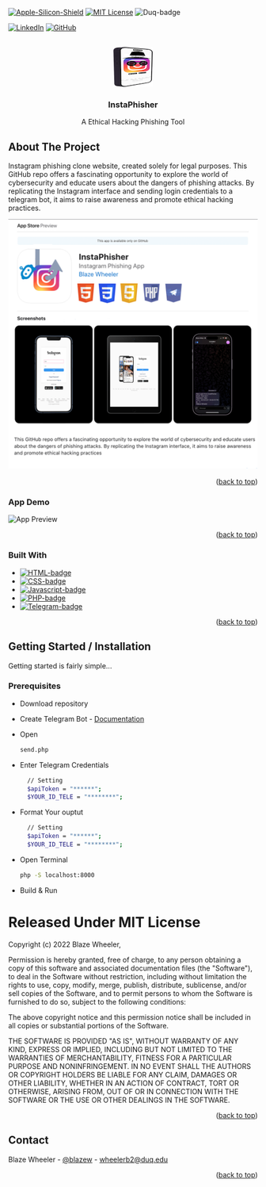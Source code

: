 <a name="readme-top"></a>

<!-- PROJECT SHIELDS -->
[![Apple-Silicon-Shield]][Apple-Silicon-Shield-url]
[![MIT License][license-shield]][license-url]
![Duq-badge](https://custom-icon-badges.demolab.com/badge/-Duquesne%20University-ba0c2f?style=for-the-badge&logo=duquesne_dukes_logo1)

[![LinkedIn][linkedin-shield]][linkedin-url]
[![GitHub][GitHub-shield]][GitHub-url]

<!-- PROJECT LOGO -->
<br />
<div align="center">
  <a href="">
    <img src="Preview/instacloneloginlogo.png" alt="Logo" width="80" height="80">
  </a>

  <h3 align="center">InstaPhisher</h3>

  <p align="center">
    A Ethical Hacking Phishing Tool
    <br />
    </div>

<!-- ABOUT THE PROJECT -->
## About The Project

Instagram phishing clone website, created solely for legal purposes. This GitHub repo offers a fascinating opportunity to explore the world of cybersecurity and educate users about the dangers of phishing attacks. By replicating the Instagram interface and sending login credentials to a telegram bot, it aims to raise awareness and promote ethical hacking practices.

![App Preview](Preview/InstaPhisherPreview.png)

<p align="right">(<a href="#readme-top">back to top</a>)</p>

### App Demo
![App Preview](Preview/InstaPhisherDemo.gif)

<p align="right">(<a href="#readme-top">back to top</a>)</p>

### Built With 

* [![HTML-badge][HTML-badge]][HTML-url]
* [![CSS-badge][CSS-badge]][CSS-url]
* [![Javascript-badge][Javascript-badge]][Javascript-url]
* [![PHP-badge][PHP-badge]][PHP-url]
* [![Telegram-badge][Telegram-badge]][Telegram-url]


<p align="right">(<a href="#readme-top">back to top</a>)</p>

<!-- GETTING STARTED -->
## Getting Started / Installation

Getting started is fairly simple...

### Prerequisites

* Download repository 

* Create Telegram Bot - [Documentation](https://core.telegram.org/bots/api) 

* Open
  ```sh
  send.php
  ```

* Enter Telegram Credentials
  ```sh
 	// Setting 
	$apiToken = "******";
	$YOUR_ID_TELE = "********";
  ```

* Format Your ouptut
  ```sh
 	// Setting 
	$apiToken = "******";
	$YOUR_ID_TELE = "********";
  ```

* Open Terminal
  ```sh
  php -S localhost:8000
  ```
* Build & Run


<!-- LICENSE -->

# Released Under MIT License

Copyright (c) 2022 Blaze Wheeler,

Permission is hereby granted, free of charge, to any person
obtaining a copy of this software and associated documentation
files (the "Software"), to deal in the Software without
restriction, including without limitation the rights to use,
copy, modify, merge, publish, distribute, sublicense, and/or sell
copies of the Software, and to permit persons to whom the
Software is furnished to do so, subject to the following
conditions:

The above copyright notice and this permission notice shall be
included in all copies or substantial portions of the Software.

THE SOFTWARE IS PROVIDED "AS IS", WITHOUT WARRANTY OF ANY KIND,
EXPRESS OR IMPLIED, INCLUDING BUT NOT LIMITED TO THE WARRANTIES
OF MERCHANTABILITY, FITNESS FOR A PARTICULAR PURPOSE AND
NONINFRINGEMENT. IN NO EVENT SHALL THE AUTHORS OR COPYRIGHT
HOLDERS BE LIABLE FOR ANY CLAIM, DAMAGES OR OTHER LIABILITY,
WHETHER IN AN ACTION OF CONTRACT, TORT OR OTHERWISE, ARISING
FROM, OUT OF OR IN CONNECTION WITH THE SOFTWARE OR THE USE OR
OTHER DEALINGS IN THE SOFTWARE.
<p align="right">(<a href="#readme-top">back to top</a>)</p>


<!-- CONTACT -->
## Contact

Blaze Wheeler - [@blazew](https://www.instagram.com/blazew/) - wheelerb2@duq.edu

<p align="right">(<a href="#readme-top">back to top</a>)</p>

<!-- MARKDOWN LINKS & IMAGES -->

[Apple-Silicon-Shield]: https://img.shields.io/badge/Apple-Silicon_M2-999999?style=for-the-badge&logo=apple&logoColor=white
[Apple-Silicon-Shield-url]: https://support.apple.com/en-us/HT211814

[license-shield]: https://img.shields.io/github/license/othneildrew/Best-README-Template.svg?style=for-the-badge
[license-url]: https://www.mit.edu/~amini/LICENSE.md
[linkedin-shield]: https://img.shields.io/badge/-LinkedIn-black.svg?style=for-the-badge&logo=linkedin&colorB=555

[linkedin-url]:https://www.linkedin.com/in/blaze-wheeler-8306a2223/
[GitHub-shield]: 	https://img.shields.io/badge/GitHub-100000?style=for-the-badge&logo=github&logoColor=white
[GitHub-url]: https://github.com/blazeWheeler
[product-screenshot]: images/screenshot.png

[HTML-url]: https://www.w3schools.com/howto/howto_make_a_website.asp
[HTML-badge]: https://img.shields.io/badge/HTML5-E34F26.svg?style=for-the-badge&logo=HTML5&logoColor=white
[CSS-url]: https://www.w3schools.com/css/
[CSS-badge]: https://img.shields.io/badge/CSS3-1572B6.svg?style=for-the-badge&logo=CSS3&logoColor=white

[Javascript-url]: https://www.w3schools.com/js/
[JavaScript-badge]: https://img.shields.io/badge/JavaScript-F7DF1E.svg?style=for-the-badge&logo=JavaScript&logoColor=black

[PHP-url]: https://www.php.net/docs.php
[PHP-badge]: https://img.shields.io/badge/PHP-777BB4.svg?style=for-the-badge&logo=PHP&logoColor=white

[Telegram-url]: https://core.telegram.org/bots/api
[Telegram-badge]: https://img.shields.io/badge/Telegram%20API-26A5E4.svg?style=for-the-badge&logo=Telegram&logoColor=white

[Duq-url]: https://duq.edu
[Duq-badge]:(https://custom-icon-badges.demolab.com/badge/-Duquesne%20University-ba0c2f?style=for-the-badge&logo=duquesne_dukes_logo1)